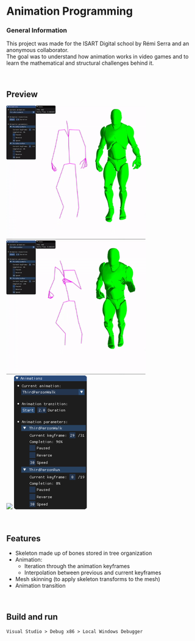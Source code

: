 # Animation Programming

### General Information

This project was made for the ISART Digital school by Rémi Serra and an anonymous collaborator. <br>
The goal was to understand how animation works in video games and to learn the mathematical and structural challenges behind it.

<br>

## Preview
<img src="Screenshots/walk.gif" style="height:350px;"/> <img src="Screenshots/run.gif" style="height:350px;"/> <br>
<img src="Screenshots/transition.gif" style="height:350px;"/> <img src="Screenshots/settings.png" style="height:350px;"/>

<br>

## Features

- Skeleton made up of bones stored in tree organization
- Animation:
    - Iteration through the animation keyframes
    - Interpolation between previous and current keyframes
- Mesh skinning (to apply skeleton transforms to the mesh)
- Animation transition

<br>

## Build and run
```
Visual Studio > Debug x86 > Local Windows Debugger
```
